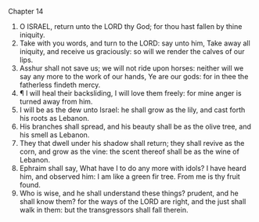 

Chapter 14

1. O ISRAEL, return unto the LORD thy God; for thou hast fallen by thine iniquity.
2. Take with you words, and turn to the LORD: say unto him, Take away all iniquity, and receive us graciously: so will we render the calves of our lips.
3. Asshur shall not save us; we will not ride upon horses: neither will we say any more to the work of our hands, Ye are our gods: for in thee the fatherless findeth mercy.
4. ¶ I will heal their backsliding, I will love them freely: for mine anger is turned away from him.
5. I will be as the dew unto Israel: he shall grow as the lily, and cast forth his roots as Lebanon.
6. His branches shall spread, and his beauty shall be as the olive tree, and his smell as Lebanon.
7. They that dwell under his shadow shall return; they shall revive as the corn, and grow as the vine: the scent thereof shall be as the wine of Lebanon.
8. Ephraim shall say, What have I to do any more with idols?  I have heard him, and observed him: I am like a green fir tree. From me is thy fruit found.
9. Who is wise, and he shall understand these things?  prudent, and he shall know them?  for the ways of the LORD are right, and the just shall walk in them: but the transgressors shall fall therein.
